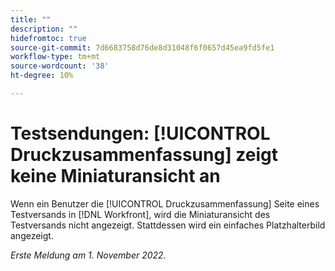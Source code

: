 ```yaml
---
title: ""
description: ""
hidefromtoc: true
source-git-commit: 7d6683758d76de8d31048f6f0657d45ea9fd5fe1
workflow-type: tm+mt
source-wordcount: '38'
ht-degree: 10%

---
```



# Testsendungen: [!UICONTROL Druckzusammenfassung] zeigt keine Miniaturansicht an

<!--This is on both the WF and WFP TOCs-->

Wenn ein Benutzer die [!UICONTROL Druckzusammenfassung] Seite eines Testversands in [!DNL Workfront], wird die Miniaturansicht des Testversands nicht angezeigt. Stattdessen wird ein einfaches Platzhalterbild angezeigt.

_Erste Meldung am 1. November 2022._

